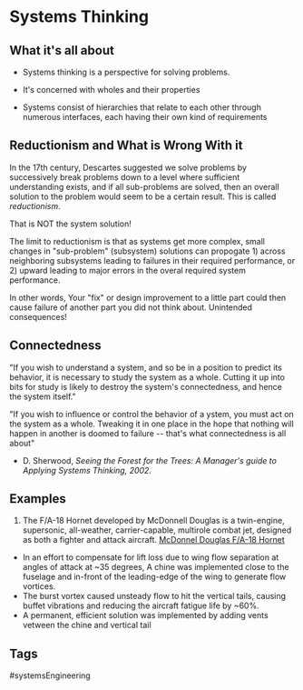 # Systems Thinking  

## What it's all about
* Systems thinking is a perspective for solving problems.

* It's concerned with wholes and their properties

* Systems consist of hierarchies that relate to each other through numerous interfaces, each having their own kind of requirements

## Reductionism and What is Wrong With it
In the 17th century, Descartes suggested we solve problems by successively break problems down to a level where sufficient understanding exists, and if all sub-problems are solved, then an overall solution to the problem would seem to be a certain result. This is called *reductionism*.  

That is NOT the system solution!

The limit to reductionism is that as systems get more complex, small changes in "sub-problem" (subsystem) solutions can propogate 1) across neighboring subsystems leading to failures in their required performance, or 2) upward leading to major errors in the overal required system performance.

In other words, Your "fix" or design improvement to a little part could then cause failure of another part you did not think about. Unintended consequences!

## Connectedness
"If you wish to understand a system, and so be in a position to predict its behavior, it is necessary to study the system as a whole. Cutting it up into bits for study is likely to destroy the system's connectedness, and hence the system itself."  

"If you wish to influence or control the behavior of a ystem, you must act on the system as a whole. Tweaking it in one place in the hope that nothing will happen in another is doomed to failure -- that's what connectedness is all about" 

- D. Sherwood, *Seeing the Forest for the Trees: A Manager's guide to Applying Systems Thinking, 2002*.

## Examples

1. The F/A-18 Hornet developed by McDonnell Douglas is a twin-engine, supersonic, all-weather, carrier-capable, multirole combat jet, designed as both a fighter and attack aircraft. [McDonnel Douglas F/A-18 Hornet](https://en.wikipedia.org/wiki/McDonnell_Douglas_F/A-18_Hornet)
* In an effort to compensate for lift loss due to wing flow separation at angles of attack at ~35 degrees, A chine was implemented close to the fuselage and in-front of the leading-edge of the wing to generate flow vortices.  
* The burst vortex caused unsteady flow to hit the vertical tails, causing buffet vibrations and reducing the aircraft fatigue life by ~60%.
* A permanent, efficient solution was implemented by adding vents vetween the chine and vertical tail


## Tags
#systemsEngineering
